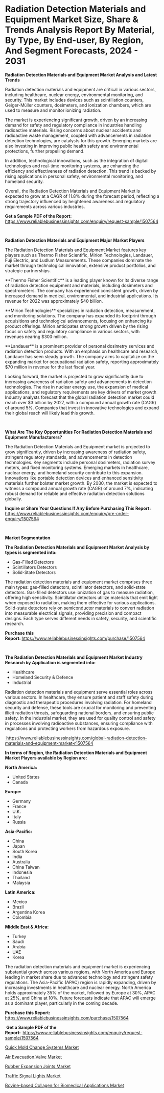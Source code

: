 <p><h1>Radiation Detection Materials and Equipment Market Size, Share & Trends Analysis Report By Material, By Type, By End-user, By Region, And Segment Forecasts, 2024 - 2031</h1></p><p><strong>Radiation Detection Materials and Equipment Market Analysis and Latest Trends</strong></p>
<p><p>Radiation detection materials and equipment are critical in various sectors, including healthcare, nuclear energy, environmental monitoring, and security. This market includes devices such as scintillation counters, Geiger-Müller counters, dosimeters, and ionization chambers, which are used to measure and monitor ionizing radiation.</p><p>The market is experiencing significant growth, driven by an increasing demand for safety and regulatory compliance in industries handling radioactive materials. Rising concerns about nuclear accidents and radioactive waste management, coupled with advancements in radiation detection technologies, are catalysts for this growth. Emerging markets are also investing in improving public health safety and environmental protections, further propelling demand.</p><p>In addition, technological innovations, such as the integration of digital technologies and real-time monitoring systems, are enhancing the efficiency and effectiveness of radiation detection. This trend is backed by rising applications in personal safety, environmental monitoring, and homeland security.</p><p>Overall, the Radiation Detection Materials and Equipment Market is expected to grow at a CAGR of 11.8% during the forecast period, reflecting a strong trajectory influenced by heightened awareness and regulatory requirements across various industries.</p></p>
<p><strong>Get a Sample PDF of the Report:&nbsp;</strong> <a href="https://www.reliablebusinessinsights.com/enquiry/request-sample/1507564?utm_campaign=1121&utm_medium=2&utm_source=Github&utm_content=ia&utm_term=18102024&utm_id=radiation-detection-materials-and-equipment">https://www.reliablebusinessinsights.com/enquiry/request-sample/1507564</a></p>
<p>&nbsp;</p>
<p><strong>Radiation Detection Materials and Equipment Major Market Players</strong></p>
<p><p>The Radiation Detection Materials and Equipment Market features key players such as Thermo Fisher Scientific, Mirion Technologies, Landauer, Fuji Electric, and Ludlum Measurements. These companies dominate the market through technological innovation, extensive product portfolios, and strategic partnerships.</p><p>**Thermo Fisher Scientific** is a leading player known for its diverse range of radiation detection equipment and materials, including dosimeters and spectrometers. The company has experienced consistent growth, driven by increased demand in medical, environmental, and industrial applications. Its revenue for 2022 was approximately $40 billion.</p><p>**Mirion Technologies** specializes in radiation detection, measurement, and monitoring solutions. The company has expanded its footprint through acquisitions and technological advancements, focusing on enhancing its product offerings. Mirion anticipates strong growth driven by the rising focus on safety and regulatory compliance in various sectors, with revenues nearing $300 million.</p><p>**Landauer** is a prominent provider of personal dosimetry services and radiation detection products. With an emphasis on healthcare and research, Landauer has seen steady growth. The company aims to capitalize on the expanding market for occupational radiation safety, reporting approximately $70 million in revenue for the last fiscal year.</p><p>Looking forward, the market is projected to grow significantly due to increasing awareness of radiation safety and advancements in detection technologies. The rise in nuclear energy use, the expansion of medical applications, and regulatory requirements are key drivers of market growth. Industry analysts forecast that the global radiation detection market could reach over $3 billion by 2027, with a compound annual growth rate (CAGR) of around 5%. Companies that invest in innovative technologies and expand their global reach will likely lead this growth.</p></p>
<p>&nbsp;</p>
<p><strong>What Are The Key Opportunities For Radiation Detection Materials and Equipment Manufacturers?</strong></p>
<p><p>The Radiation Detection Materials and Equipment market is projected to grow significantly, driven by increasing awareness of radiation safety, stringent regulatory standards, and advancements in detection technologies. Key segments include personal dosimeters, radiation survey meters, and fixed monitoring systems. Emerging markets in healthcare, nuclear energy, and homeland security contribute to this expansion. Innovations like portable detection devices and enhanced sensitivity materials further bolster market growth. By 2030, the market is expected to witness a compound annual growth rate (CAGR) of around 7%, indicating robust demand for reliable and effective radiation detection solutions globally.</p></p>
<p><strong>Inquire or Share Your Questions If Any Before Purchasing This Report:</strong> <a href="https://www.reliablebusinessinsights.com/enquiry/pre-order-enquiry/1507564?utm_campaign=1121&utm_medium=2&utm_source=Github&utm_content=ia&utm_term=18102024&utm_id=radiation-detection-materials-and-equipment">https://www.reliablebusinessinsights.com/enquiry/pre-order-enquiry/1507564</a></p>
<p>&nbsp;</p>
<p><strong>Market Segmentation</strong></p>
<p><strong>The Radiation Detection Materials and Equipment Market Analysis by types is segmented into:</strong></p>
<p><ul><li>Gas-Filled Detectors</li><li>Scintillators Detectors</li><li>Solid-State Detectors</li></ul></p>
<p><p>The radiation detection materials and equipment market comprises three main types: gas-filled detectors, scintillator detectors, and solid-state detectors. Gas-filled detectors use ionization of gas to measure radiation, offering high sensitivity. Scintillator detectors utilize materials that emit light when exposed to radiation, making them effective for various applications. Solid-state detectors rely on semiconductor materials to convert radiation into measurable electrical signals, providing precision and compact designs. Each type serves different needs in safety, security, and scientific research.</p></p>
<p><strong>Purchase this Report:&nbsp;</strong><a href="https://www.reliablebusinessinsights.com/purchase/1507564?utm_campaign=1121&utm_medium=2&utm_source=Github&utm_content=ia&utm_term=18102024&utm_id=radiation-detection-materials-and-equipment">https://www.reliablebusinessinsights.com/purchase/1507564</a></p>
<p>&nbsp;</p>
<p><strong>The Radiation Detection Materials and Equipment Market Industry Research by Application is segmented into:</strong></p>
<p><ul><li>Healthcare</li><li>Homeland Security & Defence</li><li>Industrial</li></ul></p>
<p><p>Radiation detection materials and equipment serve essential roles across various sectors. In healthcare, they ensure patient and staff safety during diagnostic and therapeutic procedures involving radiation. For homeland security and defense, these tools are crucial for monitoring and preventing illicit radiation threats, safeguarding national borders, and ensuring public safety. In the industrial market, they are used for quality control and safety in processes involving radioactive substances, ensuring compliance with regulations and protecting workers from hazardous exposure.</p></p>
<p><a href="https://www.reliablebusinessinsights.com/global-radiation-detection-materials-and-equipment-market-r1507564?utm_campaign=1121&utm_medium=2&utm_source=Github&utm_content=ia&utm_term=18102024&utm_id=radiation-detection-materials-and-equipment">&nbsp;https://www.reliablebusinessinsights.com/global-radiation-detection-materials-and-equipment-market-r1507564</a></p>
<p><strong>In terms of Region, the Radiation Detection Materials and Equipment Market Players available by Region are:</strong></p>
<p>
    <p> <strong> North America: </strong>
        <ul>
            <li>United States</li>
            <li>Canada</li>
        </ul>
        </p> 
    <p> <strong> Europe: </strong>
        <ul>
            <li>Germany</li>
            <li>France</li>
            <li>U.K.</li>
            <li>Italy</li>
            <li>Russia</li>
        </ul>
        </p> 
    <p> <strong> Asia-Pacific: </strong>
        <ul>
            <li>China</li>
            <li>Japan</li>
            <li>South Korea</li>
            <li>India</li>
            <li>Australia</li>
            <li>China Taiwan</li>
            <li>Indonesia</li>
            <li>Thailand</li>
            <li>Malaysia</li>
        </ul>
        </p> 
    <p> <strong> Latin America: </strong>
        <ul>
            <li>Mexico</li>
            <li>Brazil</li>
            <li>Argentina Korea</li>
            <li>Colombia</li>
        </ul>
        </p> 
    <p> <strong> Middle East & Africa: </strong>
        <ul>
            <li>Turkey</li>
            <li>Saudi</li>
            <li>Arabia</li>
            <li>UAE</li>
            <li>Korea</li>
        </ul>
    </p>
    </p>
<p><p>The radiation detection materials and equipment market is experiencing substantial growth across various regions, with North America and Europe leading in market share due to advanced technology and stringent safety regulations. The Asia-Pacific (APAC) region is rapidly expanding, driven by increasing investments in healthcare and nuclear energy. North America holds approximately 35% of the market, followed by Europe at 30%, APAC at 25%, and China at 10%. Future forecasts indicate that APAC will emerge as a dominant player, particularly in the coming decade.</p></p>
<p><strong>Purchase this Report: </strong><a href="https://www.reliablebusinessinsights.com/purchase/1507564?utm_campaign=1121&utm_medium=2&utm_source=Github&utm_content=ia&utm_term=18102024&utm_id=radiation-detection-materials-and-equipment">https://www.reliablebusinessinsights.com/purchase/1507564</a></p>
<p>&nbsp;<strong>Get a Sample PDF of the Report:&nbsp;&nbsp;</strong><a href="https://www.reliablebusinessinsights.com/enquiry/request-sample/1507564?utm_campaign=1121&utm_medium=2&utm_source=Github&utm_content=ia&utm_term=18102024&utm_id=radiation-detection-materials-and-equipment">https://www.reliablebusinessinsights.com/enquiry/request-sample/1507564</a></p>
<p><strong></strong></p>
<p><p><a href="https://issuu.com/reportprime-2/docs/quick-mold-change-systems-market-si_0bb1c1154f22fd?utm_campaign=1121&utm_medium=2&utm_source=Github&utm_content=ia&utm_term=18102024&utm_id=radiation-detection-materials-and-equipment">Quick Mold Change Systems Market</a></p><p><a href="https://www.linkedin.com/pulse/regulatory-landscape-its-influence-global-air-evacuation-2rmvf?utm_campaign=1121&utm_medium=2&utm_source=Github&utm_content=ia&utm_term=18102024&utm_id=radiation-detection-materials-and-equipment">Air Evacuation Valve Market</a></p><p><a href="https://issuu.com/reportprime-2/docs/rubber-expansion-joints-market-size_1897ffba85a920?utm_campaign=1121&utm_medium=2&utm_source=Github&utm_content=ia&utm_term=18102024&utm_id=radiation-detection-materials-and-equipment">Rubber Expansion Joints Market</a></p><p><a href="https://www.linkedin.com/pulse/traffic-signal-lights-market-dynamics-application-types-z4kef?utm_campaign=1121&utm_medium=2&utm_source=Github&utm_content=ia&utm_term=18102024&utm_id=radiation-detection-materials-and-equipment">Traffic Signal Lights Market</a></p><p><a href="https://github.com/Alanbrewer218/Market-Research-Report-List-1/blob/main/bovine-based-collagen-for-biomedical-applications-market.md?utm_campaign=1121&utm_medium=2&utm_source=Github&utm_content=ia&utm_term=18102024&utm_id=radiation-detection-materials-and-equipment">Bovine-based Collagen for Biomedical Applications Market</a></p></p>